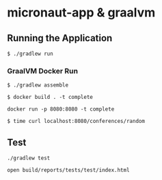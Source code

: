 # micronaut-app & graalvm

## Running the Application

```
$ ./gradlew run
```

### GraalVM Docker Run

```
$ ./gradlew assemble
```

```
$ docker build . -t complete
```

```
docker run -p 8080:8080 -t complete
```

```
$ time curl localhost:8080/conferences/random
```

## Test

```
./gradlew test
```

```
open build/reports/tests/test/index.html
```

